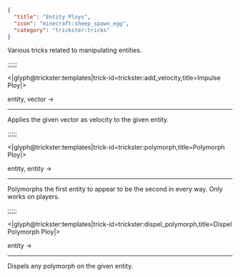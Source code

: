 ```json
{
  "title": "Entity Ploys",
  "icon": "minecraft:sheep_spawn_egg",
  "category": "trickster:tricks"
}
```

Various tricks related to manipulating entities.

;;;;;

<|glyph@trickster:templates|trick-id=trickster:add_velocity,title=Impulse Ploy|>

entity, vector ->

---

Applies the given vector as velocity to the given entity.

;;;;;

<|glyph@trickster:templates|trick-id=trickster:polymorph,title=Polymorph Ploy|>

entity, entity ->

---

Polymorphs the first entity to appear to be the second in every way. Only works on players.

;;;;;

<|glyph@trickster:templates|trick-id=trickster:dispel_polymorph,title=Dispel Polymorph Ploy|>

entity ->

---

Dispels any polymorph on the given entity.
